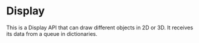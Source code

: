 # Display
This is a Display API that can draw different objects in 2D or 3D. It receives its data from a queue in dictionaries.
